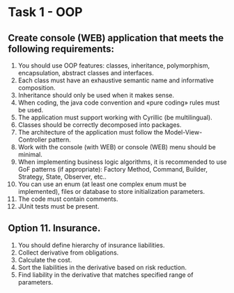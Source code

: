 # Task 1 - OOP

## Create console (WEB) application that meets the following requirements:

1.	You should use OOP features: classes, inheritance, polymorphism, encapsulation, abstract classes and interfaces.
2.	Each class must have an exhaustive semantic name and informative composition.
3.	Inheritance should only be used when it makes sense.
4.	When coding, the java code convention and «pure coding» rules must be used.
5.	The application must support working with Cyrillic (be multilingual).
6.	Classes should be correctly decomposed into packages.
7.	The architecture of the application must follow the Model-View-Controller pattern.
8.	Work with the console (with WEB) or console (WEB) menu should be minimal.
9.	When implementing business logic algorithms, it is recommended to use GoF patterns (if appropriate): Factory Method, Command, Builder, Strategy, State, Observer, etc..
10.	 You can use an enum (at least one complex enum must be implemented), files or database to store initialization parameters.
11.	 The code must contain comments.
12.	 JUnit tests must be present.

## Option 11. Insurance.

1.	You should define hierarchy of insurance liabilities.
2.	Collect derivative from obligations.
3.	Calculate the cost.
4.	Sort the liabilities in the derivative based on risk reduction.
5.	Find liability in the derivative that matches specified range of parameters.
